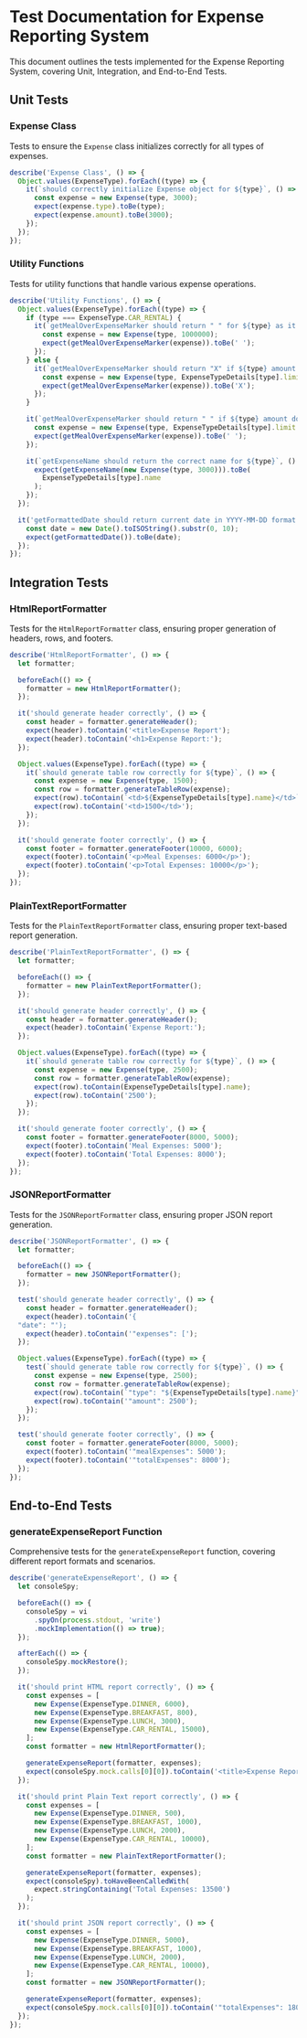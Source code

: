# Test Documentation for Expense Reporting System

This document outlines the tests implemented for the Expense Reporting System, covering Unit, Integration, and End-to-End Tests.

## Unit Tests

### Expense Class

Tests to ensure the `Expense` class initializes correctly for all types of expenses.

```javascript
describe('Expense Class', () => {
  Object.values(ExpenseType).forEach((type) => {
    it(`should correctly initialize Expense object for ${type}`, () => {
      const expense = new Expense(type, 3000);
      expect(expense.type).toBe(type);
      expect(expense.amount).toBe(3000);
    });
  });
});
```

### Utility Functions

Tests for utility functions that handle various expense operations.

```javascript
describe('Utility Functions', () => {
  Object.values(ExpenseType).forEach((type) => {
    if (type === ExpenseType.CAR_RENTAL) {
      it(`getMealOverExpenseMarker should return " " for ${type} as it has no limit`, () => {
        const expense = new Expense(type, 1000000);
        expect(getMealOverExpenseMarker(expense)).toBe(' ');
      });
    } else {
      it(`getMealOverExpenseMarker should return "X" if ${type} amount exceeds limit`, () => {
        const expense = new Expense(type, ExpenseTypeDetails[type].limit + 1);
        expect(getMealOverExpenseMarker(expense)).toBe('X');
      });
    }

    it(`getMealOverExpenseMarker should return " " if ${type} amount does not exceed limit`, () => {
      const expense = new Expense(type, ExpenseTypeDetails[type].limit - 1);
      expect(getMealOverExpenseMarker(expense)).toBe(' ');
    });

    it(`getExpenseName should return the correct name for ${type}`, () => {
      expect(getExpenseName(new Expense(type, 3000))).toBe(
        ExpenseTypeDetails[type].name
      );
    });
  });

  it('getFormattedDate should return current date in YYYY-MM-DD format', () => {
    const date = new Date().toISOString().substr(0, 10);
    expect(getFormattedDate()).toBe(date);
  });
});
```

## Integration Tests

### HtmlReportFormatter

Tests for the `HtmlReportFormatter` class, ensuring proper generation of headers, rows, and footers.

```javascript
describe('HtmlReportFormatter', () => {
  let formatter;

  beforeEach(() => {
    formatter = new HtmlReportFormatter();
  });

  it('should generate header correctly', () => {
    const header = formatter.generateHeader();
    expect(header).toContain('<title>Expense Report');
    expect(header).toContain('<h1>Expense Report:');
  });

  Object.values(ExpenseType).forEach((type) => {
    it(`should generate table row correctly for ${type}`, () => {
      const expense = new Expense(type, 1500);
      const row = formatter.generateTableRow(expense);
      expect(row).toContain(`<td>${ExpenseTypeDetails[type].name}</td>`);
      expect(row).toContain('<td>1500</td>');
    });
  });

  it('should generate footer correctly', () => {
    const footer = formatter.generateFooter(10000, 6000);
    expect(footer).toContain('<p>Meal Expenses: 6000</p>');
    expect(footer).toContain('<p>Total Expenses: 10000</p>');
  });
});
```

### PlainTextReportFormatter

Tests for the `PlainTextReportFormatter` class, ensuring proper text-based report generation.

```javascript
describe('PlainTextReportFormatter', () => {
  let formatter;

  beforeEach(() => {
    formatter = new PlainTextReportFormatter();
  });

  it('should generate header correctly', () => {
    const header = formatter.generateHeader();
    expect(header).toContain('Expense Report:');
  });

  Object.values(ExpenseType).forEach((type) => {
    it(`should generate table row correctly for ${type}`, () => {
      const expense = new Expense(type, 2500);
      const row = formatter.generateTableRow(expense);
      expect(row).toContain(ExpenseTypeDetails[type].name);
      expect(row).toContain('2500');
    });
  });

  it('should generate footer correctly', () => {
    const footer = formatter.generateFooter(8000, 5000);
    expect(footer).toContain('Meal Expenses: 5000');
    expect(footer).toContain('Total Expenses: 8000');
  });
});
```

### JSONReportFormatter

Tests for the `JSONReportFormatter` class, ensuring proper JSON report generation.

```javascript
describe('JSONReportFormatter', () => {
  let formatter;

  beforeEach(() => {
    formatter = new JSONReportFormatter();
  });

  test('should generate header correctly', () => {
    const header = formatter.generateHeader();
    expect(header).toContain('{
  "date": "');
    expect(header).toContain('"expenses": [');
  });

  Object.values(ExpenseType).forEach((type) => {
    test(`should generate table row correctly for ${type}`, () => {
      const expense = new Expense(type, 2500);
      const row = formatter.generateTableRow(expense);
      expect(row).toContain(`"type": "${ExpenseTypeDetails[type].name}"`);
      expect(row).toContain('"amount": 2500');
    });
  });

  test('should generate footer correctly', () => {
    const footer = formatter.generateFooter(8000, 5000);
    expect(footer).toContain('"mealExpenses": 5000');
    expect(footer).toContain('"totalExpenses": 8000');
  });
});
```

## End-to-End Tests

### generateExpenseReport Function

Comprehensive tests for the `generateExpenseReport` function, covering different report formats and scenarios.

```javascript
describe('generateExpenseReport', () => {
  let consoleSpy;

  beforeEach(() => {
    consoleSpy = vi
      .spyOn(process.stdout, 'write')
      .mockImplementation(() => true);
  });

  afterEach(() => {
    consoleSpy.mockRestore();
  });

  it('should print HTML report correctly', () => {
    const expenses = [
      new Expense(ExpenseType.DINNER, 6000),
      new Expense(ExpenseType.BREAKFAST, 800),
      new Expense(ExpenseType.LUNCH, 3000),
      new Expense(ExpenseType.CAR_RENTAL, 15000),
    ];
    const formatter = new HtmlReportFormatter();

    generateExpenseReport(formatter, expenses);
    expect(consoleSpy.mock.calls[0][0]).toContain('<title>Expense Report');
  });

  it('should print Plain Text report correctly', () => {
    const expenses = [
      new Expense(ExpenseType.DINNER, 500),
      new Expense(ExpenseType.BREAKFAST, 1000),
      new Expense(ExpenseType.LUNCH, 2000),
      new Expense(ExpenseType.CAR_RENTAL, 10000),
    ];
    const formatter = new PlainTextReportFormatter();

    generateExpenseReport(formatter, expenses);
    expect(consoleSpy).toHaveBeenCalledWith(
      expect.stringContaining('Total Expenses: 13500')
    );
  });

  it('should print JSON report correctly', () => {
    const expenses = [
      new Expense(ExpenseType.DINNER, 5000),
      new Expense(ExpenseType.BREAKFAST, 1000),
      new Expense(ExpenseType.LUNCH, 2000),
      new Expense(ExpenseType.CAR_RENTAL, 10000),
    ];
    const formatter = new JSONReportFormatter();

    generateExpenseReport(formatter, expenses);
    expect(consoleSpy.mock.calls[0][0]).toContain('"totalExpenses": 18000');
  });
});
```
